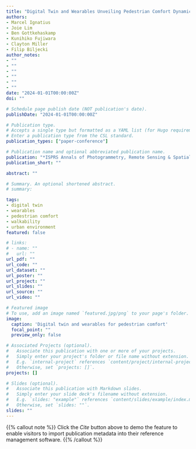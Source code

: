 ```yaml
---
title: "Digital Twin and Wearables Unveiling Pedestrian Comfort Dynamics and Walkability in Cities"
authors:
- Marcel Ignatius
- Joie Lim
- Ben Gottkehaskamp
- Kunihiko Fujiwara
- Clayton Miller
- Filip Biljecki
author_notes:
- ""
- ""
- ""
- ""
- ""
- ""
date: "2024-01-01T00:00:00Z"
doi: ""

# Schedule page publish date (NOT publication's date).
publishDate: "2024-01-01T00:00:00Z"

# Publication type.
# Accepts a single type but formatted as a YAML list (for Hugo requirements).
# Enter a publication type from the CSL standard.
publication_types: ["paper-conference"]

# Publication name and optional abbreviated publication name.
publication: "*ISPRS Annals of Photogrammetry, Remote Sensing & Spatial Information Sciences, 10*"
publication_short: ""

abstract: ""

# Summary. An optional shortened abstract.
# summary: 

tags:
- digital twin
- wearables
- pedestrian comfort
- walkability
- urban environment
featured: false

# links:
# - name: ""
#   url: ""
url_pdf: ""
url_code: ""
url_dataset: ""
url_poster: ""
url_project: ""
url_slides: ""
url_source: ""
url_video: ""

# Featured image
# To use, add an image named `featured.jpg/png` to your page's folder. 
image:
  caption: 'Digital twin and wearables for pedestrian comfort'
  focal_point: ""
  preview_only: false

# Associated Projects (optional).
#   Associate this publication with one or more of your projects.
#   Simply enter your project's folder or file name without extension.
#   E.g. `internal-project` references `content/project/internal-project/index.md`.
#   Otherwise, set `projects: []`.
projects: []

# Slides (optional).
#   Associate this publication with Markdown slides.
#   Simply enter your slide deck's filename without extension.
#   E.g. `slides: "example"` references `content/slides/example/index.md`.
#   Otherwise, set `slides: ""`.
slides: ""
---
```


{{% callout note %}}
Click the *Cite* button above to demo the feature to enable visitors to import publication metadata into their reference management software.
{{% /callout %}} 